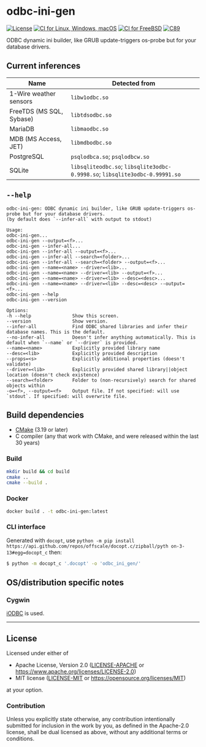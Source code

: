 odbc-ini-gen
============
[![License](https://img.shields.io/badge/license-Apache--2.0%20OR%20MIT-blue.svg)](https://opensource.org/licenses/Apache-2.0)
[![CI for Linux, Windows, macOS](https://github.com/SamuelMarks/odbc-ini-gen/workflows/CI%20for%20Linux,%20Windows,%20macOS/badge.svg)](https://github.com/SamuelMarks/odbc-ini-gen/actions)
[![CI for FreeBSD](https://api.cirrus-ci.com/github/SamuelMarks/odbc-ini-gen.svg)](https://cirrus-ci.com/github/SamuelMarks/odbc-ini-gen)
[![C89](https://img.shields.io/badge/C-89-blue)](https://en.wikipedia.org/wiki/C89_(C_version))

ODBC dynamic ini builder, like GRUB update-triggers os-probe but for your database drivers.

## Current inferences

| Name                     | Detected from                                                               |
|--------------------------|-----------------------------------------------------------------------------|
| 1-Wire weather sensors   | `libw1odbc.so`                                                              |
| FreeTDS (MS SQL, Sybase) | `libtdsodbc.so`                                                             |
| MariaDB                  | `libmaodbc.so`                                                              |
| MDB (MS Access, JET)     | `libmdbodbc.so`                                                             |
| PostgreSQL               | `psqlodbca.so`; `psqlodbcw.so`                                              |
| SQLite                   | `libsqliteodbc.so`; `libsqlite3odbc-0.9998.so`; `libsqlite3odbc-0.99991.so` |

## `--help`

    odbc-ini-gen: ODBC dynamic ini builder, like GRUB update-triggers os-probe but for your database drivers.
    (by default does `--infer-all` with output to stdout)
    
    Usage:
    odbc-ini-gen...
    odbc-ini-gen --output=<f>...
    odbc-ini-gen --infer-all...
    odbc-ini-gen --infer-all --output=<f>...
    odbc-ini-gen --infer-all --search=<folder>...
    odbc-ini-gen --infer-all --search=<folder> --output=<f>...
    odbc-ini-gen --name=<name> --driver=<lib>...
    odbc-ini-gen --name=<name> --driver=<lib> --output=<f>...
    odbc-ini-gen --name=<name> --driver=<lib> --desc=<desc>...
    odbc-ini-gen --name=<name> --driver=<lib> --desc=<desc> --output=<f>...
    odbc-ini-gen --help
    odbc-ini-gen --version
    
    Options:
    -h --help               Show this screen.
    --version               Show version.
    --infer-all             Find ODBC shared libraries and infer their database names. This is the default.
    --no-infer-all          Doesn't infer anything automatically. This is default when `--name` or `--driver` is provided.
    --name=<name>           Explicitly provided library name
    --desc=<lib>            Explicitly provided description
    --props=<s>             Explicitly additional properties (doesn't validate)
    --driver=<lib>          Explicitly provided shared library||object location (doesn't check existence)
    --search=<folder>       Folder to (non-recursively) search for shared objects within
    -o=<f>, --output=<f>    Output file. If not specified: will use `stdout`. If specified: will overwrite file.

## Build dependencies

- [CMake](https://cmake.org) (3.19 or later)
- C compiler (any that work with CMake, and were released within the last 30 years)

### Build

```bash
mkdir build && cd build
cmake ..
cmake --build .
```

### Docker

```bash
docker build . -t odbc-ini-gen:latest
```

### CLI interface

Generated with `docopt`, use `python -m pip install https://api.github.com/repos/offscale/docopt.c/zipball/pyth
on-3-13#egg=docopt_c` then:

```bash
$ python -m docopt_c '.docopt' -o 'odbc_ini_gen/'
```

## OS/distribution specific notes

### Cygwin

[iODBC](https://www.iodbc.org) is used.

---

## License

Licensed under either of

- Apache License, Version 2.0 ([LICENSE-APACHE](LICENSE-APACHE) or <https://www.apache.org/licenses/LICENSE-2.0>)
- MIT license ([LICENSE-MIT](LICENSE-MIT) or <https://opensource.org/licenses/MIT>)

at your option.

### Contribution

Unless you explicitly state otherwise, any contribution intentionally submitted
for inclusion in the work by you, as defined in the Apache-2.0 license, shall be
dual licensed as above, without any additional terms or conditions.
